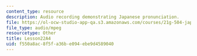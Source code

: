 ```yaml
---
content_type: resource
description: Audio recording demonstrating Japanese pronunciation.
file: https://ol-ocw-studio-app-qa.s3.amazonaws.com/courses/21g-504-japanese-iv-spring-2009/f550a8ac8f5fa36be094ebe9d4589040_Lesson22A4.mp3
file_type: audio/mpeg
resourcetype: Other
title: Lesson22A4
uid: f550a8ac-8f5f-a36b-e094-ebe9d4589040
---
```

